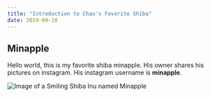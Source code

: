 ```yaml
---
title: "Introduction to Chau's Favorite Shiba"
date: 2019-09-10
---
```


## Minapple

Hello world, this is my favorite shiba minapple. His owner shares his pictures on instagram. His instagram username is **minapple**.

![Image of a Smiling Shiba Inu named Minapple](https://img.benesse-cms.jp/pet-dog/item/image/normal/9eeaa6d9-2613-4bff-9eb8-1f9bf204d10e.jpg)
